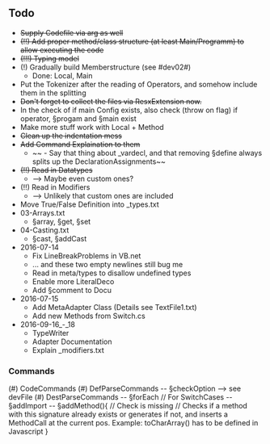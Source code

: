 ﻿## Todo ##
* ~~Supply Codefile via arg as well~~
* ~~(!!) Add proper method/class structure (at least Main/Programm) to allow executing the code~~
* ~~(!!!) Typing model~~
* (!) Gradually build Memberstructure (see #dev02#)
  *	Done: Local, Main
* Put the Tokenizer after the reading of Operators, and somehow include them in the splitting
* ~~Don't forget to collect the files via ResxExtension now.~~
* In the check of if main Config exists, also check (throw on flag) if operator, §progam and §main exist
* Make more stuff work with Local + Method
* ~~Clean up the indentation mess~~
* ~~Add Command Explaination to them~~
  * ~~ - Say that thing about _vardecl, and that removing §define always splits up the DeclarationAssignments~~
* ~~(!!) Read in Datatypes~~
  * --> Maybe even custom ones?
* (!!) Read in Modifiers
  * --> Unlikely that custom ones are included
* Move True/False Definition into _types.txt
* 03-Arrays.txt
  * §array, §get, §set
* 04-Casting.txt
  * §cast, §addCast
* 2016-07-14
  * Fix LineBreakProblems in VB.net
  * ... and these two empty newlines still bug me
  * Read in meta/types to disallow undefined types
  * Enable more LiteralDeco
  * Add §comment to Docu
* 2016-07-15
  * Add MetaAdapter Class (Details see TextFile1.txt)
  * Add new Methods from Switch.cs
* 2016-09-16_-_18
  * TypeWriter
  * Adapter Documentation
  * Explain _modifiers.txt


### Commands
(#) CodeCommands
(#) DefParseCommands
 -- §checkOption --> see devFile
(#) DestParseCommands
 -- §forEach // For SwitchCases
 -- §addImport
 -- §addMethod(){ // Check is missing
	// Checks if a method with this signature already exists or generates if not, and inserts a MethodCall at the current pos.
	Example: toCharArray() has to be defined in Javascript
}
